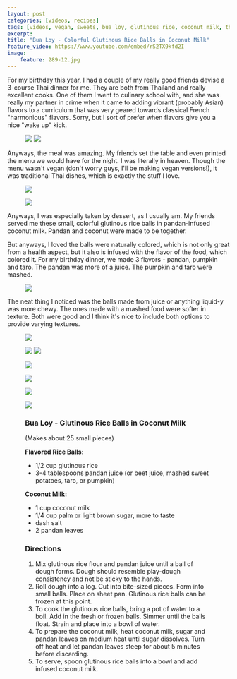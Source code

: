 ```yaml
---
layout: post
categories: [videos, recipes]
tags: [videos, vegan, sweets, bua loy, glutinous rice, coconut milk, thai]
excerpt: 
title: "Bua Loy - Colorful Glutinous Rice Balls in Coconut Milk"
feature_video: https://www.youtube.com/embed/rS2TX9kfd2I
image:
    feature: 289-12.jpg
---
```


For my birthday this year, I had a couple of my really good friends devise a 3-course Thai dinner for me.  They are both from Thailand and really excellent cooks.  One of them I went to culinary school with, and she was really my partner in crime when it came to adding vibrant (probably Asian) flavors to a curriculum that was very geared towards classical French "harmonious" flavors.  Sorry, but I sort of prefer when flavors give you a nice "wake up" kick.

<figure class="half">
<img src="/images/289-13.jpg">
<img src="/images/289-14.jpg">
</figure>

Anyways, the meal was amazing.  My friends set the table and even printed the menu we would have for the night.  I was literally in heaven.  Though the menu wasn't vegan (don't worry guys, I'll be making vegan versions!), it was traditional Thai dishes, which is exactly the stuff I love.

<figure>
    <img src="/images/289-16.jpg">
</figure> 

<figure>
    <img src="/images/289-15.jpg">
</figure> 


Anyways, I was especially taken by dessert, as I usually am.  My friends served me these small, colorful glutinous rice balls in pandan-infused coconut milk.  Pandan and coconut were made to be together.  

But anyways, I loved the balls were naturally colored, which is not only great from a health aspect, but it also is infused with the flavor of the food, which colored it.  For my birthday dinner, we made 3 flavors - pandan, pumpkin and taro.  The pandan was more of a juice.  The pumpkin and taro were mashed.

<figure>
    <img src="/images/289-5.jpg">
</figure> 

The neat thing I noticed was the balls made from juice or anything liquid-y was more chewy.  The ones made with a mashed food were softer in texture.  Both were good and I think it's nice to include both options to provide varying textures.

<figure>
    <img src="/images/289-1.jpg">
</figure> 

<figure class="half">
<img src="/images/289-2.jpg">
<img src="/images/289-6.jpg">
</figure>

<figure>
    <img src="/images/289-8.jpg">
</figure> 

<figure>
    <img src="/images/289-9.jpg">
</figure> 

<figure>
    <img src="/images/289-1.jpg">
</figure> 

<figure>
    <img src="/images/289-12.jpg">
</figure> 


<figure class="ingredients" markdown="1">

### Bua Loy - Glutinous Rice Balls in Coconut Milk
(Makes about 25 small pieces)

__Flavored Rice Balls:__

- 1/2 cup glutinous rice
- 3-4 tablespoons pandan juice (or beet juice, mashed sweet potatoes, taro, or pumpkin)

__Coconut Milk:__

- 1 cup coconut milk
- 1/4 cup palm or light brown sugar, more to taste
- dash salt
- 2 pandan leaves


</figure>

<figure class="directions" markdown="1">

### Directions

1. Mix glutinous rice flour and pandan juice until a ball of dough forms.  Dough should resemble play-dough consistency and not be sticky to the hands.
2. Roll dough into a log.  Cut into bite-sized pieces.  Form into small balls.  Place on sheet pan.  Glutinous rice balls can be frozen at this point.
3. To cook the glutinous rice balls, bring a pot of water to a boil.  Add in the fresh or frozen balls.  Simmer until the balls float.  Strain and place into a bowl of water.
4. To prepare the coconut milk, heat coconut milk, sugar and pandan leaves on medium heat until sugar dissolves.  Turn off heat and let pandan leaves steep for about 5 minutes before discarding.
5. To serve, spoon glutinous rice balls into a bowl and add infused coconut milk.  
</figure>